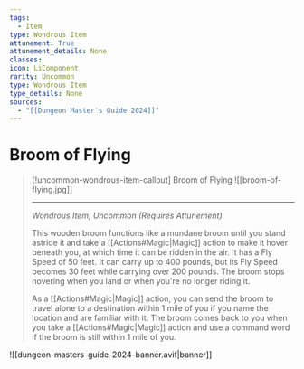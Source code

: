 ```yaml
---
tags:
  - Item
type: Wondrous Item
attunement: True
attunement_details: None
classes:
icon: LiComponent
rarity: Uncommon
type: Wondrous Item
type_details: None
sources: 
  - "[[Dungeon Master's Guide 2024]]"
---
```

# Broom of Flying
>[!uncommon-wondrous-item-callout] Broom of Flying
>![[broom-of-flying.jpg]]
>
>- - -
>_Wondrous Item, Uncommon (Requires Attunement)_
>
>This wooden broom functions like a mundane broom until you stand astride it and take a [[Actions#Magic\|Magic]] action to make it hover beneath you, at which time it can be ridden in the air. It has a Fly Speed of 50 feet. It can carry up to 400 pounds, but its Fly Speed becomes 30 feet while carrying over 200 pounds. The broom stops hovering when you land or when you're no longer riding it.
>
>As a [[Actions#Magic\|Magic]] action, you can send the broom to travel alone to a destination within 1 mile of you if you name the location and are familiar with it. The broom comes back to you when you take a [[Actions#Magic\|Magic]] action and use a command word if the broom is still within 1 mile of you.
>
>


![[dungeon-masters-guide-2024-banner.avif|banner]]
